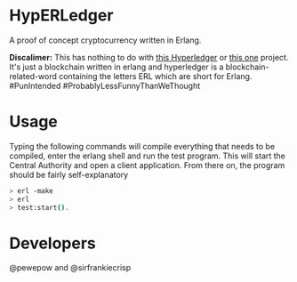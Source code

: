 # HypERLedger
A proof of concept cryptocurrency written in Erlang.

**Discalimer:** This has nothing to do with [this Hyperledger](https://www.hyperledger.org/) or [this one](https://www.ibm.com/blockchain/hyperledger) project. It's just a blockchain written in erlang and hyperledger is a blockchain-related-word containing the letters ERL which are short for Erlang. #PunIntended #ProbablyLessFunnyThanWeThought 

# Usage
Typing the following commands will compile everything that needs to be compiled, enter the erlang shell and run the test program. This will start the Central Authority and open a client application. From there on, the program should be fairly self-explanatory

```bash
> erl -make
> erl
> test:start().
```

# Developers
@pewepow and @sirfrankiecrisp

